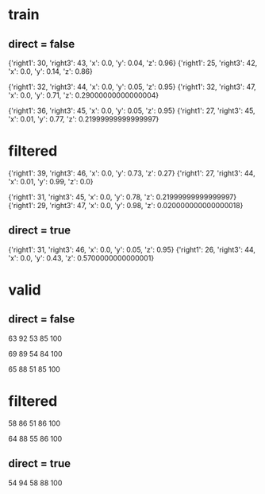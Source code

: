 # train
## direct = false
{'right1': 30, 'right3': 43, 'x': 0.0, 'y': 0.04, 'z': 0.96}
{'right1': 25, 'right3': 42, 'x': 0.0, 'y': 0.14, 'z': 0.86}

{'right1': 32, 'right3': 44, 'x': 0.0, 'y': 0.05, 'z': 0.95}
{'right1': 32, 'right3': 47, 'x': 0.0, 'y': 0.71, 'z': 0.29000000000000004}

{'right1': 36, 'right3': 45, 'x': 0.0, 'y': 0.05, 'z': 0.95}
{'right1': 27, 'right3': 45, 'x': 0.01, 'y': 0.77, 'z': 0.21999999999999997}

# filtered 
{'right1': 39, 'right3': 46, 'x': 0.0, 'y': 0.73, 'z': 0.27}
{'right1': 27, 'right3': 44, 'x': 0.01, 'y': 0.99, 'z': 0.0}

{'right1': 31, 'right3': 45, 'x': 0.0, 'y': 0.78, 'z': 0.21999999999999997}
{'right1': 29, 'right3': 47, 'x': 0.0, 'y': 0.98, 'z': 0.020000000000000018}

## direct = true
{'right1': 31, 'right3': 46, 'x': 0.0, 'y': 0.05, 'z': 0.95}
{'right1': 26, 'right3': 44, 'x': 0.0, 'y': 0.43, 'z': 0.5700000000000001}

# valid
## direct = false
63 92 53 85 100

69 89 54 84 100

65 88 51 85 100

# filtered
58 86 51 86 100

64 88 55 86 100

## direct = true
54 94 58 88 100